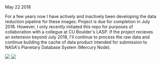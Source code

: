 
May 22 2018

For a few years now I have actively and inactively been developing the data reduction pipeline for these images. Project is due for completion in July 2018. However, I only recently initiated this repo for purposes of collaboration with a collegue at CU Boulder's LASP. If the project recieves an extension beyond July 2018, I'll continue to process the raw data and continue building the cache of data product intended for submission to NASA's Planetary Database System (Mercury Node).


<img src="https://github.com/caseybackes/IntegratedCodeNMeta/blob/master/Completed%20Pipeline%20Products/Images/2012-02-21%20mercc-012a%20%402018-May-14%20-%2019h55m57s%20.jpg" >

<img src ="https://github.com/caseybackes/IntegratedCodeNMeta/blob/master/Completed%20Pipeline%20Products/Images/2012-06-19%20mc11-001a%20%402018-May-14%20-%2017h19m30s%20.jpg">
